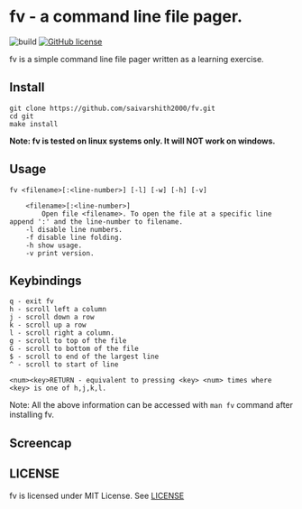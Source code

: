 # fv - a command line file pager.
![build](https://github.com/saivarshith2000/fv/workflows/build/badge.svg)
[![GitHub license](https://img.shields.io/github/license/saivarshith2000/fv)](https://github.com/saivarshith2000/fv/blob/master/LICENSE)

fv is a simple command line file pager written as a learning exercise.

## Install
```
git clone https://github.com/saivarshith2000/fv.git
cd git
make install
```
**Note: fv is tested on linux systems only. It will NOT work on windows.**

## Usage
```
fv <filename>[:<line-number>] [-l] [-w] [-h] [-v]

    <filename>[:<line-number>]
        Open file <filename>. To open the file at a specific line append ':' and the line-number to filename.
    -l disable line numbers.
    -f disable line folding.
    -h show usage.
    -v print version.
```

## Keybindings
```
q - exit fv
h - scroll left a column
j - scroll down a row
k - scroll up a row
l - scroll right a column.
g - scroll to top of the file
G - scroll to bottom of the file
$ - scroll to end of the largest line
^ - scroll to start of line

<num><key>RETURN - equivalent to pressing <key> <num> times where <key> is one of h,j,k,l.
```

Note: All the above information can be accessed with ```man fv``` command after installing fv.

## Screencap
<TODO>

## LICENSE
fv is licensed under MIT License. See [LICENSE](https://github.com/saivarshith2000/fv/blob/master/LICENSE
)
